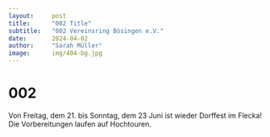 ```yaml
---
layout:     post
title:      "002 Title"
subtitle:   "002 Vereinsring Bösingen e.V."
date:       2024-04-02
author:     "Sarah Müller"
image:      img/404-bg.jpg
---
```


# 002

Von Freitag, dem 21. bis Sonntag, dem 23 Juni ist wieder Dorffest im Flecka! Die Vorbereitungen laufen auf Hochtouren.





